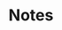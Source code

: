 ---
layout: page
title: Notes
permalink: /notes/
description: Notes # A growing collection of your cool projects.
nav: false
nav_order: 2
display_categories: [notes]
horizontal: false
---